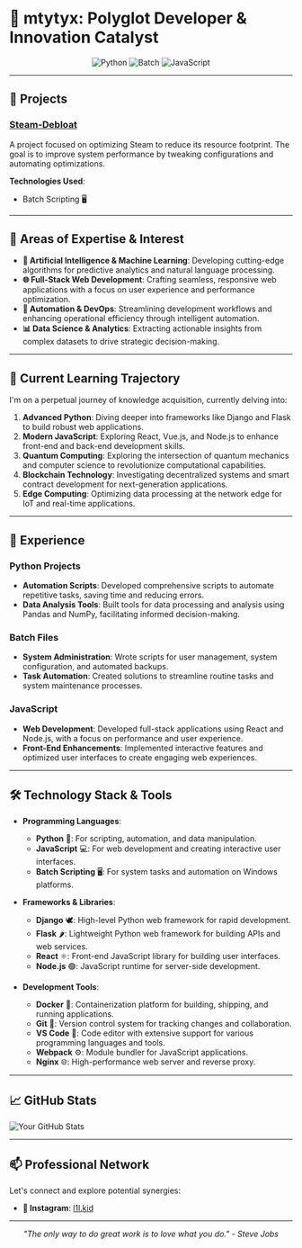 # 🚀 mtytyx: Polyglot Developer & Innovation Catalyst

<div align="center">
 <img src="https://img.shields.io/badge/Python-3776AB?style=for-the-badge&logo=python&logoColor=white" alt="Python">
 <img src="https://img.shields.io/badge/Batch-4D4D4D?style=for-the-badge&logo=windows&logoColor=white" alt="Batch">
 <img src="https://img.shields.io/badge/JavaScript-F7DF1E?style=for-the-badge&logo=javascript&logoColor=black" alt="JavaScript">
</div>

---

## 🚀 Projects

### [Steam-Debloat](https://github.com/mtytyx/Steam-Debloat)
A project focused on optimizing Steam to reduce its resource footprint. The goal is to improve system performance by tweaking configurations and automating optimizations.

**Technologies Used**:
- Batch Scripting 🖥️

---

## 🔬 Areas of Expertise & Interest

- **🧠 Artificial Intelligence & Machine Learning**: Developing cutting-edge algorithms for predictive analytics and natural language processing.
- **🌐 Full-Stack Web Development**: Crafting seamless, responsive web applications with a focus on user experience and performance optimization.
- **🤖 Automation & DevOps**: Streamlining development workflows and enhancing operational efficiency through intelligent automation.
- **📊 Data Science & Analytics**: Extracting actionable insights from complex datasets to drive strategic decision-making.

---

## 🌱 Current Learning Trajectory

I'm on a perpetual journey of knowledge acquisition, currently delving into:

1. **Advanced Python**: Diving deeper into frameworks like Django and Flask to build robust web applications.
2. **Modern JavaScript**: Exploring React, Vue.js, and Node.js to enhance front-end and back-end development skills.
3. **Quantum Computing**: Exploring the intersection of quantum mechanics and computer science to revolutionize computational capabilities.
4. **Blockchain Technology**: Investigating decentralized systems and smart contract development for next-generation applications.
5. **Edge Computing**: Optimizing data processing at the network edge for IoT and real-time applications.

---

## 💼 Experience

### Python Projects
- **Automation Scripts**: Developed comprehensive scripts to automate repetitive tasks, saving time and reducing errors.
- **Data Analysis Tools**: Built tools for data processing and analysis using Pandas and NumPy, facilitating informed decision-making.

### Batch Files
- **System Administration**: Wrote scripts for user management, system configuration, and automated backups.
- **Task Automation**: Created solutions to streamline routine tasks and system maintenance processes.

### JavaScript
- **Web Development**: Developed full-stack applications using React and Node.js, with a focus on performance and user experience.
- **Front-End Enhancements**: Implemented interactive features and optimized user interfaces to create engaging web experiences.

---

## 🛠️ Technology Stack & Tools

- **Programming Languages**:
  - **Python** 🐍: For scripting, automation, and data manipulation.
  - **JavaScript** 💻: For web development and creating interactive user interfaces.
  - **Batch Scripting** 🖥️: For system tasks and automation on Windows platforms.

- **Frameworks & Libraries**:
  - **Django** 🕊️: High-level Python web framework for rapid development.
  - **Flask** 🌶️: Lightweight Python web framework for building APIs and web services.
  - **React** ⚛️: Front-end JavaScript library for building user interfaces.
  - **Node.js** 🟢: JavaScript runtime for server-side development.

- **Development Tools**:
  - **Docker** 🐋: Containerization platform for building, shipping, and running applications.
  - **Git** 🐙: Version control system for tracking changes and collaboration.
  - **VS Code** 📝: Code editor with extensive support for various programming languages and tools.
  - **Webpack** ⚙️: Module bundler for JavaScript applications.
  - **Nginx** 🌐: High-performance web server and reverse proxy.

---

## 📈 GitHub Stats

![Your GitHub Stats](https://github-readme-stats.vercel.app/api?username=mtytyx&show_icons=true&hide_title=true&hide=prs&count_private=true&theme=radical)

---

## 📫 Professional Network

Let's connect and explore potential synergies:

- **📧 Instagram**: [l1l.kid](https://www.instagram.com/l1l.kid/)

---

<div align="center">
 <i>"The only way to do great work is to love what you do." - Steve Jobs</i>
</div>
